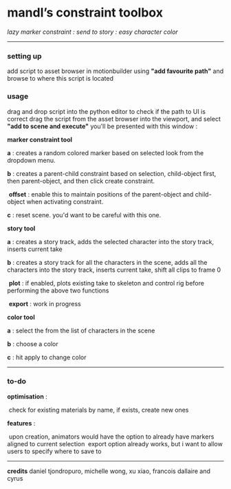 # mandl’s constraint toolbox 

*lazy marker constraint : send to story : easy character color* 

------

### **setting up**


add script to asset browser in motionbuilder using **"add favourite path"** and browse to where this script is located

### **usage**

drag and drop script into the python editor to check if the path to UI is correct
drag the script from the asset browser into the viewport, and select **"add to scene and execute"**
you'll be presented with this window : 

**marker constraint tool**

**a** : creates a random colored marker based on selected look from the dropdown menu.

**b** : creates a parent-child constraint based on selection, child-object first, then parent-object, and then click create constraint. 

​	**offset** : enable this to maintain positions of the parent-object and child-object when activating constraint.

**c** : reset scene. you'd want to be careful with this one. 


**story tool** 

**a** : creates a story track, adds the selected character into the story track, inserts current take

**b** : creates a story track for all the characters in the scene, adds all the characters into the story track, inserts current take, shift all clips to frame 0 

​	**plot** : if enabled, plots existing take to skeleton and control rig before performing the above two functions

​	**export** : work in progress


**color tool** 

**a** : select the from the list of characters in the scene

**b** : choose a color

**c** : hit apply to change color 

------

### to-do

**optimisation** :

​	check for existing materials by name, if exists, create new ones

**features** : 

​	upon creation, animators would have the option to already have markers aligned to current selection
​	export option already works, but i want to allow users to specify where to save to

------

**credits**
daniel tjondropuro, michelle wong, xu xiao, francois dallaire and cyrus 























